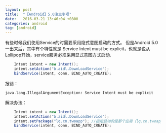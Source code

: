 ```yaml
---
layout: post
title:  "【Android】5.0注意事项"
date:   2016-03-21 13:46:04 +0800
categories: android
tag: [android]
---
```


有些时候我们使用Service的时需要采用隐式意图启动的方式。
但是Android 5.0一出来后，其中有个特性就是 Service Intent  must be explicit，也就是说从Lollipop开始，service服务必须采用显式意图方式启动.

```java
    Intent intent = new Intent();  
    intent.setAction("b.aidl.DownLoadService");  
    bindService(intent, conn, BIND_AUTO_CREATE);  
```
报错：
 
    java.lang.IllegalArgumentException: Service Intent must be explicit 

解决办法：

```java
    Intent intent = new Intent();  
    intent.setAction("b.aidl.DownLoadService");  
    intent.setPackage("lq.cn.twoapp"); //指定启动的是那个应用（lq.cn.twoapp）中的Action(b.aidl.DownLoadService)指向的服务组件  
    bindService(intent, conn, BIND_AUTO_CREATE);  
```

